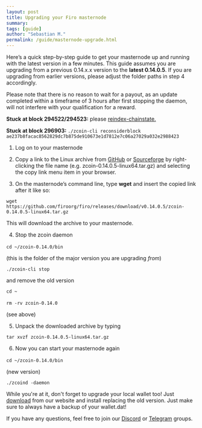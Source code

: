 ```yaml
---
layout: post
title: Upgrading your Firo masternode
summary: 
tags: [guide]
author: "Sebastian M."
permalink: /guide/masternode-upgrade.html
---
```

Here’s a quick step-by-step guide to get your masternode up and running with the latest version in a few minutes. This guide assumes you are upgrading from a previous 0.14.x.x version to the **latest 0.14.0.5**. If you are upgrading from earlier versions, please adjust the folder paths in step 4 accordingly. 

Please note that there is no reason to wait for a payout, as an update completed within a timeframe of 3 hours after first stopping the daemon, will not interfere with your qualification for a reward. 

**Stuck at block 294522/294523:** please [reindex-chainstate.](https://zcoin.io/reindex-zcoin-wallet/)

**Stuck at block 296903:** `./zcoin-cli reconsiderblock ae237b8facac8562829dc7b875de910673e1d7812e7c06a27029a032e2988423`

1.  Log on to your masternode

2.  Copy a link to the Linux archive from [GitHub](https://github.com/firoorg/firo/releases/latest) or [Sourceforge](https://sourceforge.net/projects/zcoin/files/) by right-clicking the file name (e.g. zcoin-0.14.0.5-linux64.tar.gz) and selecting the copy link menu item in your browser.

3.  On the masternode’s command line, type **wget** and insert the copied link after it like so: 

`wget https://github.com/firoorg/firo/releases/download/v0.14.0.5/zcoin-0.14.0.5-linux64.tar.gz` 

This will download the archive to your masternode.

4.  Stop the zcoin daemon 

`cd ~/zcoin-0.14.0/bin` 

(this is the folder of the major version you are upgrading _from_) 

`./zcoin-cli stop` 

and remove the old version 

`cd ~` 

`rm -rv zcoin-0.14.0` 

(see above)

5.  Unpack the downloaded archive by typing 

`tar xvzf zcoin-0.14.0.5-linux64.tar.gz`

6.  Now you can start your masternode again 

`cd ~/zcoin-0.14.0/bin` 

(new version) 

`./zcoind -daemon`

While you're at it, don't forget to upgrade your local wallet too! Just [download](https://firo.org/get-firo/download/) from our website and install replacing the old version. Just make sure to always have a backup of your wallet.dat! 

If you have any questions, feel free to join our [Discord](https://discordapp.com/invite/4FjnQ2q) or [Telegram](https://t.me/firoproject) groups.